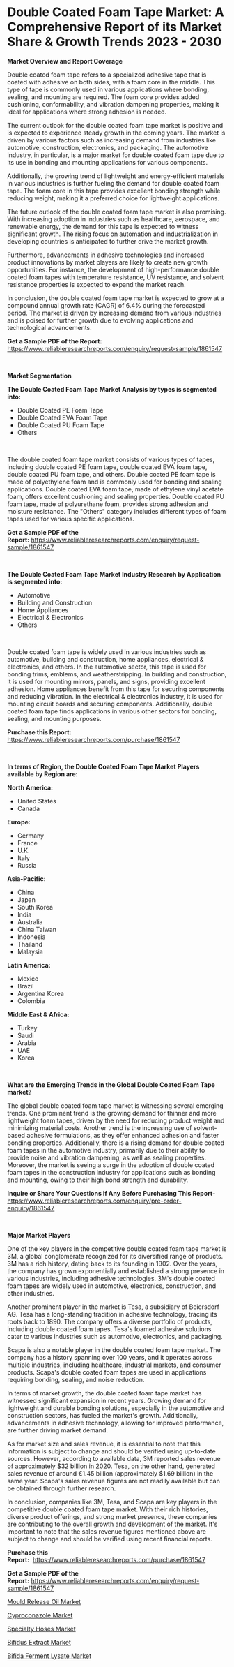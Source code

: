<p><h1>Double Coated Foam Tape Market: A Comprehensive Report of its Market Share & Growth Trends 2023 - 2030</h1></p><p><strong>Market Overview and Report Coverage</strong></p>
<p><p>Double coated foam tape refers to a specialized adhesive tape that is coated with adhesive on both sides, with a foam core in the middle. This type of tape is commonly used in various applications where bonding, sealing, and mounting are required. The foam core provides added cushioning, conformability, and vibration dampening properties, making it ideal for applications where strong adhesion is needed.</p><p>The current outlook for the double coated foam tape market is positive and is expected to experience steady growth in the coming years. The market is driven by various factors such as increasing demand from industries like automotive, construction, electronics, and packaging. The automotive industry, in particular, is a major market for double coated foam tape due to its use in bonding and mounting applications for various components.</p><p>Additionally, the growing trend of lightweight and energy-efficient materials in various industries is further fueling the demand for double coated foam tape. The foam core in this tape provides excellent bonding strength while reducing weight, making it a preferred choice for lightweight applications.</p><p>The future outlook of the double coated foam tape market is also promising. With increasing adoption in industries such as healthcare, aerospace, and renewable energy, the demand for this tape is expected to witness significant growth. The rising focus on automation and industrialization in developing countries is anticipated to further drive the market growth.</p><p>Furthermore, advancements in adhesive technologies and increased product innovations by market players are likely to create new growth opportunities. For instance, the development of high-performance double coated foam tapes with temperature resistance, UV resistance, and solvent resistance properties is expected to expand the market reach.</p><p>In conclusion, the double coated foam tape market is expected to grow at a compound annual growth rate (CAGR) of 6.4% during the forecasted period. The market is driven by increasing demand from various industries and is poised for further growth due to evolving applications and technological advancements.</p></p>
<p><strong>Get a Sample PDF of the Report:</strong> <a href="https://www.reliableresearchreports.com/enquiry/request-sample/1861547">https://www.reliableresearchreports.com/enquiry/request-sample/1861547</a></p>
<p>&nbsp;</p>
<p><strong>Market Segmentation</strong></p>
<p><strong>The Double Coated Foam Tape Market Analysis by types is segmented into:</strong></p>
<p><ul><li>Double Coated PE Foam Tape</li><li>Double Coated EVA Foam Tape</li><li>Double Coated PU Foam Tape</li><li>Others</li></ul></p>
<p>&nbsp;</p>
<p><p>The double coated foam tape market consists of various types of tapes, including double coated PE foam tape, double coated EVA foam tape, double coated PU foam tape, and others. Double coated PE foam tape is made of polyethylene foam and is commonly used for bonding and sealing applications. Double coated EVA foam tape, made of ethylene vinyl acetate foam, offers excellent cushioning and sealing properties. Double coated PU foam tape, made of polyurethane foam, provides strong adhesion and moisture resistance. The "Others" category includes different types of foam tapes used for various specific applications.</p></p>
<p><strong>Get a Sample PDF of the Report:</strong>&nbsp;<a href="https://www.reliableresearchreports.com/enquiry/request-sample/1861547">https://www.reliableresearchreports.com/enquiry/request-sample/1861547</a></p>
<p>&nbsp;</p>
<p><strong>The Double Coated Foam Tape Market Industry Research by Application is segmented into:</strong></p>
<p><ul><li>Automotive</li><li>Building and Construction</li><li>Home Appliances</li><li>Electrical & Electronics</li><li>Others</li></ul></p>
<p>&nbsp;</p>
<p><p>Double coated foam tape is widely used in various industries such as automotive, building and construction, home appliances, electrical & electronics, and others. In the automotive sector, this tape is used for bonding trims, emblems, and weatherstripping. In building and construction, it is used for mounting mirrors, panels, and signs, providing excellent adhesion. Home appliances benefit from this tape for securing components and reducing vibration. In the electrical & electronics industry, it is used for mounting circuit boards and securing components. Additionally, double coated foam tape finds applications in various other sectors for bonding, sealing, and mounting purposes.</p></p>
<p><strong>Purchase this Report:</strong>&nbsp; <a href="https://www.reliableresearchreports.com/purchase/1861547">https://www.reliableresearchreports.com/purchase/1861547</a></p>
<p>&nbsp;</p>
<p><strong>In terms of Region, the Double Coated Foam Tape Market Players available by Region are:</strong></p>
<p>
    <p> <strong> North America: </strong>
        <ul>
            <li>United States</li>
            <li>Canada</li>
        </ul>
        </p> 
    <p> <strong> Europe: </strong>
        <ul>
            <li>Germany</li>
            <li>France</li>
            <li>U.K.</li>
            <li>Italy</li>
            <li>Russia</li>
        </ul>
        </p> 
    <p> <strong> Asia-Pacific: </strong>
        <ul>
            <li>China</li>
            <li>Japan</li>
            <li>South Korea</li>
            <li>India</li>
            <li>Australia</li>
            <li>China Taiwan</li>
            <li>Indonesia</li>
            <li>Thailand</li>
            <li>Malaysia</li>
        </ul>
        </p> 
    <p> <strong> Latin America: </strong>
        <ul>
            <li>Mexico</li>
            <li>Brazil</li>
            <li>Argentina Korea</li>
            <li>Colombia</li>
        </ul>
        </p> 
    <p> <strong> Middle East & Africa: </strong>
        <ul>
            <li>Turkey</li>
            <li>Saudi</li>
            <li>Arabia</li>
            <li>UAE</li>
            <li>Korea</li>
        </ul>
    </p>
    </p>
<p>&nbsp;</p>
<p><strong>What are the Emerging Trends in the Global Double Coated Foam Tape market?</strong></p>
<p><p>The global double coated foam tape market is witnessing several emerging trends. One prominent trend is the growing demand for thinner and more lightweight foam tapes, driven by the need for reducing product weight and minimizing material costs. Another trend is the increasing use of solvent-based adhesive formulations, as they offer enhanced adhesion and faster bonding properties. Additionally, there is a rising demand for double coated foam tapes in the automotive industry, primarily due to their ability to provide noise and vibration dampening, as well as sealing properties. Moreover, the market is seeing a surge in the adoption of double coated foam tapes in the construction industry for applications such as bonding and mounting, owing to their high bond strength and durability.</p></p>
<p><strong>Inquire or Share Your Questions If Any Before Purchasing This Report</strong>- <a href="https://www.reliableresearchreports.com/enquiry/pre-order-enquiry/1861547">https://www.reliableresearchreports.com/enquiry/pre-order-enquiry/1861547</a></p>
<p>&nbsp;</p>
<p><strong>Major Market Players</strong></p>
<p><p>One of the key players in the competitive double coated foam tape market is 3M, a global conglomerate recognized for its diversified range of products. 3M has a rich history, dating back to its founding in 1902. Over the years, the company has grown exponentially and established a strong presence in various industries, including adhesive technologies. 3M's double coated foam tapes are widely used in automotive, electronics, construction, and other industries. </p><p>Another prominent player in the market is Tesa, a subsidiary of Beiersdorf AG. Tesa has a long-standing tradition in adhesive technology, tracing its roots back to 1890. The company offers a diverse portfolio of products, including double coated foam tapes. Tesa's foamed adhesive solutions cater to various industries such as automotive, electronics, and packaging.</p><p>Scapa is also a notable player in the double coated foam tape market. The company has a history spanning over 100 years, and it operates across multiple industries, including healthcare, industrial markets, and consumer products. Scapa's double coated foam tapes are used in applications requiring bonding, sealing, and noise reduction.</p><p>In terms of market growth, the double coated foam tape market has witnessed significant expansion in recent years. Growing demand for lightweight and durable bonding solutions, especially in the automotive and construction sectors, has fueled the market's growth. Additionally, advancements in adhesive technology, allowing for improved performance, are further driving market demand.</p><p>As for market size and sales revenue, it is essential to note that this information is subject to change and should be verified using up-to-date sources. However, according to available data, 3M reported sales revenue of approximately $32 billion in 2020. Tesa, on the other hand, generated sales revenue of around €1.45 billion (approximately $1.69 billion) in the same year. Scapa's sales revenue figures are not readily available but can be obtained through further research.</p><p>In conclusion, companies like 3M, Tesa, and Scapa are key players in the competitive double coated foam tape market. With their rich histories, diverse product offerings, and strong market presence, these companies are contributing to the overall growth and development of the market. It's important to note that the sales revenue figures mentioned above are subject to change and should be verified using recent financial reports.</p></p>
<p><strong>Purchase this Report:</strong>&nbsp;&nbsp;<a href="https://www.reliableresearchreports.com/purchase/1861547">https://www.reliableresearchreports.com/purchase/1861547</a></p>
<p></p>
<p><strong>Get a Sample PDF of the Report:</strong>&nbsp;<a href="https://www.reliableresearchreports.com/enquiry/request-sample/1861547">https://www.reliableresearchreports.com/enquiry/request-sample/1861547</a></p>
<p><p><a href="https://github.com/amae102299/Market-Research-Report-List-1/blob/main/mould-release-oil-market.md">Mould Release Oil Market</a></p><p><a href="https://github.com/merzlyukov93/Market-Research-Report-List-1/blob/main/cyproconazole-market.md">Cyproconazole Market</a></p><p><a href="https://github.com/prosalinda88/Market-Research-Report-List-1/blob/main/specialty-hoses-market.md">Specialty Hoses Market</a></p><p><a href="https://github.com/melchekhinf/Market-Research-Report-List-1/blob/main/bifidus-extract-market.md">Bifidus Extract Market</a></p><p><a href="https://github.com/sndrkn/Market-Research-Report-List-1/blob/main/bifida-ferment-lysate-market.md">Bifida Ferment Lysate Market</a></p></p>